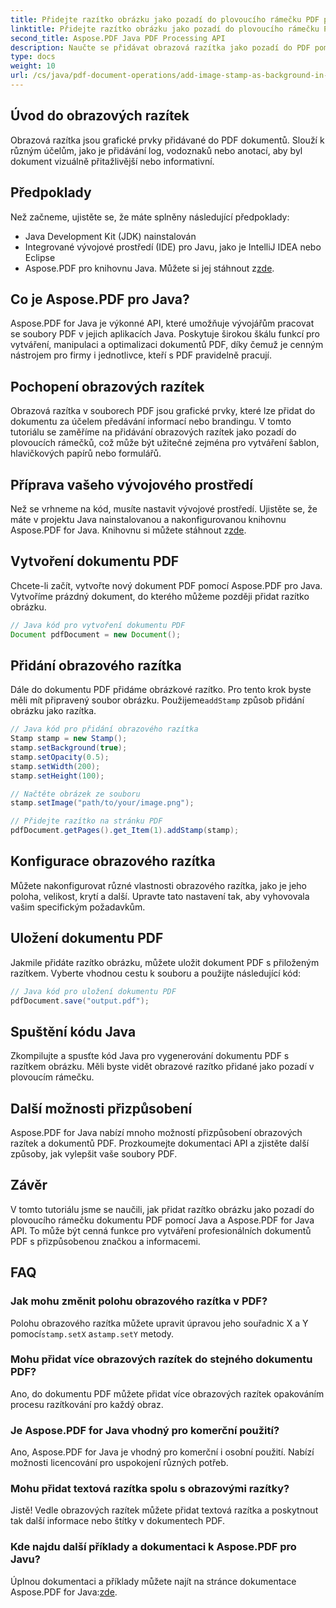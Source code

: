 ```yaml
---
title: Přidejte razítko obrázku jako pozadí do plovoucího rámečku PDF pomocí Javy
linktitle: Přidejte razítko obrázku jako pozadí do plovoucího rámečku PDF pomocí Javy
second_title: Aspose.PDF Java PDF Processing API
description: Naučte se přidávat obrazová razítka jako pozadí do PDF pomocí Java a Aspose.PDF pro Java. Podrobný průvodce s příklady kódu pro přizpůsobenou značku a informace.
type: docs
weight: 10
url: /cs/java/pdf-document-operations/add-image-stamp-as-background-in-floating-box-of-pdf-using-java/
---
```


## Úvod do obrazových razítek

Obrazová razítka jsou grafické prvky přidávané do PDF dokumentů. Slouží k různým účelům, jako je přidávání log, vodoznaků nebo anotací, aby byl dokument vizuálně přitažlivější nebo informativní.

## Předpoklady

Než začneme, ujistěte se, že máte splněny následující předpoklady:

- Java Development Kit (JDK) nainstalován
- Integrované vývojové prostředí (IDE) pro Javu, jako je IntelliJ IDEA nebo Eclipse
-  Aspose.PDF pro knihovnu Java. Můžete si jej stáhnout z[zde](https://releases.aspose.com/pdf/java/).

## Co je Aspose.PDF pro Java?

Aspose.PDF for Java je výkonné API, které umožňuje vývojářům pracovat se soubory PDF v jejich aplikacích Java. Poskytuje širokou škálu funkcí pro vytváření, manipulaci a optimalizaci dokumentů PDF, díky čemuž je cenným nástrojem pro firmy i jednotlivce, kteří s PDF pravidelně pracují.

## Pochopení obrazových razítek

Obrazová razítka v souborech PDF jsou grafické prvky, které lze přidat do dokumentu za účelem předávání informací nebo brandingu. V tomto tutoriálu se zaměříme na přidávání obrazových razítek jako pozadí do plovoucích rámečků, což může být užitečné zejména pro vytváření šablon, hlavičkových papírů nebo formulářů.

## Příprava vašeho vývojového prostředí

 Než se vrhneme na kód, musíte nastavit vývojové prostředí. Ujistěte se, že máte v projektu Java nainstalovanou a nakonfigurovanou knihovnu Aspose.PDF for Java. Knihovnu si můžete stáhnout z[zde](https://releases.aspose.com/pdf/java/).

## Vytvoření dokumentu PDF

Chcete-li začít, vytvořte nový dokument PDF pomocí Aspose.PDF pro Java. Vytvoříme prázdný dokument, do kterého můžeme později přidat razítko obrázku.

```java
// Java kód pro vytvoření dokumentu PDF
Document pdfDocument = new Document();
```

## Přidání obrazového razítka

 Dále do dokumentu PDF přidáme obrázkové razítko. Pro tento krok byste měli mít připravený soubor obrázku. Použijeme`addStamp` způsob přidání obrázku jako razítka.

```java
// Java kód pro přidání obrazového razítka
Stamp stamp = new Stamp();
stamp.setBackground(true);
stamp.setOpacity(0.5);
stamp.setWidth(200);
stamp.setHeight(100);

// Načtěte obrázek ze souboru
stamp.setImage("path/to/your/image.png");

// Přidejte razítko na stránku PDF
pdfDocument.getPages().get_Item(1).addStamp(stamp);
```

## Konfigurace obrazového razítka

Můžete nakonfigurovat různé vlastnosti obrazového razítka, jako je jeho poloha, velikost, krytí a další. Upravte tato nastavení tak, aby vyhovovala vašim specifickým požadavkům.

## Uložení dokumentu PDF

Jakmile přidáte razítko obrázku, můžete uložit dokument PDF s přiloženým razítkem. Vyberte vhodnou cestu k souboru a použijte následující kód:

```java
// Java kód pro uložení dokumentu PDF
pdfDocument.save("output.pdf");
```

## Spuštění kódu Java

Zkompilujte a spusťte kód Java pro vygenerování dokumentu PDF s razítkem obrázku. Měli byste vidět obrazové razítko přidané jako pozadí v plovoucím rámečku.

## Další možnosti přizpůsobení

Aspose.PDF for Java nabízí mnoho možností přizpůsobení obrazových razítek a dokumentů PDF. Prozkoumejte dokumentaci API a zjistěte další způsoby, jak vylepšit vaše soubory PDF.

## Závěr

V tomto tutoriálu jsme se naučili, jak přidat razítko obrázku jako pozadí do plovoucího rámečku dokumentu PDF pomocí Java a Aspose.PDF for Java API. To může být cenná funkce pro vytváření profesionálních dokumentů PDF s přizpůsobenou značkou a informacemi.

## FAQ

### Jak mohu změnit polohu obrazového razítka v PDF?

 Polohu obrazového razítka můžete upravit úpravou jeho souřadnic X a Y pomocí`stamp.setX` a`stamp.setY` metody.

### Mohu přidat více obrazových razítek do stejného dokumentu PDF?

Ano, do dokumentu PDF můžete přidat více obrazových razítek opakováním procesu razítkování pro každý obraz.

### Je Aspose.PDF for Java vhodný pro komerční použití?

Ano, Aspose.PDF for Java je vhodný pro komerční i osobní použití. Nabízí možnosti licencování pro uspokojení různých potřeb.

### Mohu přidat textová razítka spolu s obrazovými razítky?

Jistě! Vedle obrazových razítek můžete přidat textová razítka a poskytnout tak další informace nebo štítky v dokumentech PDF.

### Kde najdu další příklady a dokumentaci k Aspose.PDF pro Javu?

 Úplnou dokumentaci a příklady můžete najít na stránce dokumentace Aspose.PDF for Java:[zde](https://reference.aspose.com/pdf/java/).